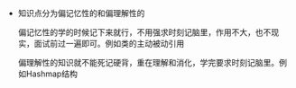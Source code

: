 - 知识点分为偏记忆性的和偏理解性的
  
  偏记忆性的学的时候记下来就行，不用强求时刻记脑里，作用不大，也不现实，面试前过一遍即可。例如类的主动被动引用
  
  偏理解性的知识就不能死记硬背，重在理解和消化，学完要求时刻记脑里。例如Hashmap结构

